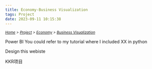 ```yaml
---
title: Economy-Business Visualization
tags: Project
date: 2023-09-11 10:15:38
---
```

*<small>[Home](/Home/index.html) > [Project](/tags/Project/index.html) > [Economy](/2023/09/11/Project/Economy/Economy/index.html) > [Business Visualization](/2023/09/11/Project/Economy/Business-Visualization/index.html) </small>*

Power BI
You could refer to my tutorial where I included XX in python 

Design this webiste

KKR项目

